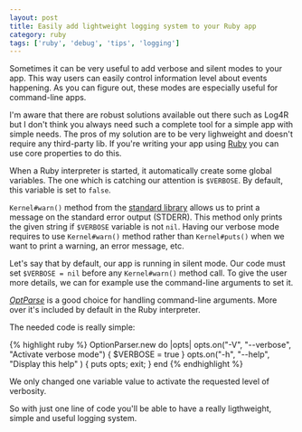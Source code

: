 ```yaml
---
layout: post
title: Easily add lightweight logging system to your Ruby app
category: ruby
tags: ['ruby', 'debug', 'tips', 'logging']
---
```


Sometimes it can be very useful to add verbose and silent modes to your app. This way users can easily control information level about events happening. As you can figure out, these modes are especially useful for command-line apps.

I'm aware that there are robust solutions available out there such as Log4R but I don't think you always need such a complete tool for a simple app with simple needs. The pros of my solution are to be very lighweight and doesn't require any third-party lib. If you're writing your app using [Ruby](http://www.ruby-lang.org) you can use core properties to do this.
    
When a Ruby interpreter is started, it automatically create some global variables. The one which is catching our attention is `$VERBOSE`. By default, this variable is set to `false`.

`Kernel#warn()` method from the [standard library](http://apidock.com/ruby/Kernel/warn) allows us to print a message on the standard error output (STDERR). This method only prints the given string if `$VERBOSE` variable is not `nil`. Having our verbose mode requires to use `Kernel#warn()` method rather than `Kernel#puts()` when we want to print a warning, an error message, etc.

Let's say that by default, our app is running in silent mode. Our code must set `$VERBOSE = nil` before any `Kernel#warn()` method call. To give the user more details, we can for example use the command-line arguments to set it.

[*OptParse*](http://apidock.com/ruby/OptionParser) is a good choice for handling command-line arguments. More over it's included by default in the Ruby interpreter.

The needed code is really simple:

{% highlight ruby %}
OptionParser.new do |opts|
  opts.on("-V", "--verbose", "Activate verbose mode") { $VERBOSE = true }
  opts.on("-h", "--help", "Display this help" ) { puts opts; exit; }
end
{% endhighlight %}

We only changed one variable value to activate the requested level of verbosity.

So with just one line of code you'll be able to have a really ligthweight, simple and useful logging system.